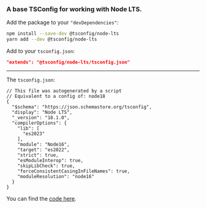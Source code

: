 ### A base TSConfig for working with Node LTS.

Add the package to your `"devDependencies"`:

```sh
npm install --save-dev @tsconfig/node-lts
yarn add --dev @tsconfig/node-lts
```

Add to your `tsconfig.json`:

```json
"extends": "@tsconfig/node-lts/tsconfig.json"
```

---

The `tsconfig.json`: 

```jsonc
// This file was autogenerated by a script
// Equivalent to a config of: node18
{
  "$schema": "https://json.schemastore.org/tsconfig",
  "display": "Node LTS",
  "_version": "18.1.0",
  "compilerOptions": {
    "lib": [
      "es2023"
    ],
    "module": "Node16",
    "target": "es2022",
    "strict": true,
    "esModuleInterop": true,
    "skipLibCheck": true,
    "forceConsistentCasingInFileNames": true,
    "moduleResolution": "node16"
  }
}
```

You can find the [code here](https://github.com/tsconfig/bases/blob/master/bases/node-lts.json).
